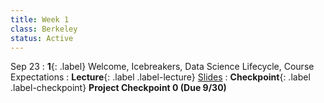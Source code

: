 ```yaml
---
title: Week 1
class: Berkeley
status: Active
---
```


Sep 23
: **1**{: .label} Welcome, Icebreakers,  Data Science Lifecycle, Course Expectations
: **Lecture**{: .label .label-lecture} <a href = {{site.links.lectures.lecture01}} target = "_blank">Slides</a>
: **Checkpoint**{: .label .label-checkpoint} **Project Checkpoint 0 (Due 9/30)**
